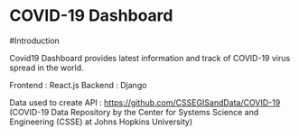 # COVID-19 Dashboard

#Introduction

Covid19 Dashboard provides latest information and track of COVID-19 virus spread in the world.  

Frontend : React.js
Backend : Django

Data  used to create API : https://github.com/CSSEGISandData/COVID-19 (COVID-19 Data Repository by the Center for Systems Science and Engineering (CSSE) at Johns Hopkins University)


